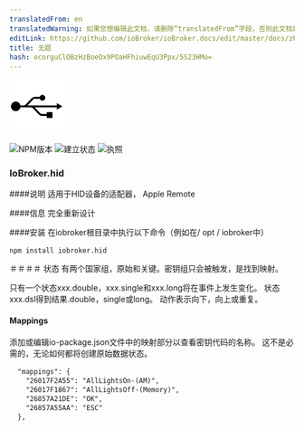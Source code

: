 ```yaml
---
translatedFrom: en
translatedWarning: 如果您想编辑此文档，请删除“translatedFrom”字段，否则此文档将再次自动翻译
editLink: https://github.com/ioBroker/ioBroker.docs/edit/master/docs/zh-cn/adapterref/iobroker.hid/README.md
title: 无题
hash: ocorguClOBzHzBoeOx9POaHFhiuwEqU3Ppx/5S23HMo=
---
```

![商标](../../../en/adapterref/iobroker.hid/admin/hid.png)

![NPM版本](http://img.shields.io/npm/v/iobroker.hid.svg)
![建立状态](https://ci.appveyor.com/api/projects/status/9w4enhutav1e2leu?svg=true)
![执照](https://img.shields.io/badge/license-MIT-blue.svg?style=flat)

### IoBroker.hid
####说明
适用于HID设备的适配器， Apple Remote

####信息
完全重新设计

####安装
在iobroker根目录中执行以下命令（例如在/ opt / iobroker中）

```
npm install iobroker.hid
```

＃＃＃＃ 状态
有两个国家组，原始和关键。密钥组只会被触发，是找到映射。

只有一个状态xxx.double，xxx.single和xxx.long将在事件上发生变化。
状态xxx.dsl得到结果.double，single或long。
动作表示向下，向上或重复。

#### Mappings
添加或编辑io-package.json文件中的映射部分以查看密钥代码的名称。
这不是必需的，无论如何都将创建原始数据状态。

```
  "mappings": {
    "26017F2A55": "AllLightsOn-(AM)",
    "26017F1867": "AllLightsOff-(Memory)",
    "26857A21DE": "OK",
    "26857A55AA": "ESC"
  },
```

<!--

＃＃＃＃ 要求
在对node-hid项目进行较小的更改之前，node-hid模块在Windows 10上不起作用。
安装iobroker.hid之后编辑：

```
<path to iobroker>/node_modules/iobroker.hid/node_modules/node-hid/hidapi/windows/hid.c
```

找：

```
open_device
```

更改函数调用“CreateFileA”的第2和第3个参数：

```
static HANDLE open_device(const char *path, BOOL enumerate)
{
    ...

	handle = CreateFileA(path,
		//desired_access,                    // original line
		GENERIC_WRITE | GENERIC_READ,        // replaced line
		//share_mode,                        // original line
		FILE_SHARE_READ | FILE_SHARE_WRITE,  // replaced line
		NULL,
		OPEN_EXISTING,
		FILE_FLAG_OVERLAPPED,/*FILE_ATTRIBUTE_NORMAL,*/
		0);

	...
}
```

要重建node-hid模块，请更改为irectory：

```
cd <path to iobroker>/node_modules/iobroker.hid/node_modules/node-hid
```

执行：

```
npm install --build-from-source
```

重启iobroker.hid模块......
 - >